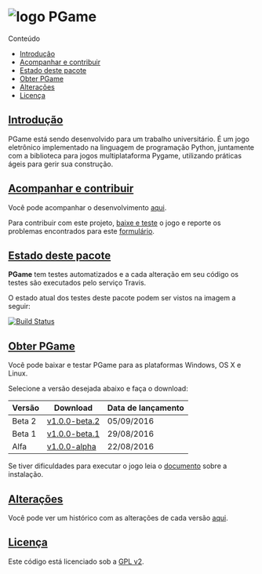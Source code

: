 ![logo][] PGame
===============

Conteúdo
* [Introdução][lk-introducao]
* [Acompanhar e contribuir][lk-acompanhar-contribuir]
* [Estado deste pacote][lk-estado-deste-pacote]
* [Obter PGame][lk-obter-pgame]
* [Alterações][lk-alteracoes]
* [Licença][lk-licen]

[lk-introducao]: #introdução
[lk-acompanhar-contribuir]: #acompanhar-e-contribuir
[lk-estado-deste-pacote]: #estado-deste-pacote
[lk-obter-pgame]: #obter-pgame
[lk-alteracoes]: #alterações
[lk-licen]: #licença

[Introdução][lk-introducao]
----------

PGame está sendo desenvolvido para um trabalho universitário. É um jogo eletrônico implementado na linguagem de programação Python, juntamente com a biblioteca para jogos multiplataforma Pygame, utilizando práticas ágeis para gerir sua construção.

[logo]: https://github.com/MrAndreLuiz/PGame/blob/master/assets/logo/logo_64.png?raw=true "Logo"

[Acompanhar e contribuir][lk-acompanhar-contribuir]
-----------------------

Você pode acompanhar o desenvolvimento [aqui][lk-desenvolvimento].

Para contribuir com este projeto, [baixe e teste][lk-testar] o jogo e reporte os problemas encontrados para este [formulário][lk-formulario].

[lk-desenvolvimento]: https://goo.gl/1E4qF9
[lk-formulario]: https://goo.gl/forms/j8f5sZNhtE3IC5EB2
[lk-testar]: #obter-pgame

[Estado deste pacote][lk-estado-deste-pacote]
-------------------

**PGame** tem testes automatizados e a cada alteração em seu código os testes são executados pelo serviço Travis.

O estado atual dos testes deste pacote podem ser vistos na imagem a seguir:

[![Build Status](https://travis-ci.org/MrAndreLuiz/PGame.svg?branch=master)](https://travis-ci.org/MrAndreLuiz/PGame)

[Obter PGame][lk-obter-pgame]
-------

Você pode baixar e testar PGame para as plataformas Windows, OS X e Linux.

Selecione a versão desejada abaixo e faça o download:

| Versão                       | Download                 | Data de lançamento |
|------------------------------|--------------------------|--------------------|
| Beta 2                       | [v1.0.0-beta.2][rl-beta2]| 05/09/2016         |
| Beta 1                       | [v1.0.0-beta.1][rl-beta1]| 29/08/2016         |
| Alfa                         | [v1.0.0-alpha][rl-alfa]  | 22/08/2016         |

Se tiver dificuldades para executar o jogo leia o [documento][in-jogo] sobre a instalação.

[rl-alfa]: https://github.com/MrAndreLuiz/PGame/releases/download/v1.0.0-alpha/PGame-1.0.0-alpha.zip
[rl-beta1]: https://github.com/MrAndreLuiz/PGame/releases/download/v1.0.0-beta.1/PGame-1.0.0-beta.1.zip
[rl-beta2]: https://github.com/MrAndreLuiz/PGame/releases/download/v1.0.0-beta.2/PGame-1.0.0-beta.2.zip
[in-jogo]: https://github.com/MrAndreLuiz/PGame/blob/master/docs/INSTRUCTIONS.md

[Alterações][lk-alteracoes]
----------

Você pode ver um histórico com as alterações de cada versão [aqui][ls-alteracoes].

[ls-alteracoes]: https://github.com/MrAndreLuiz/PGame/blob/master/CHANGELOG.md

[Licença][lk-licen]
-------

Este código está licenciado sob a [GPL v2][lk-licenca].

[lk-licenca]: https://github.com/MrAndreLuiz/PGame/blob/master/LICENSE.md